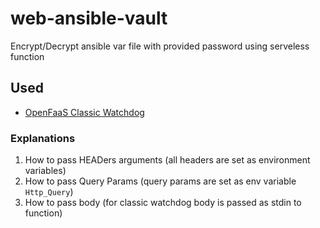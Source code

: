 # web-ansible-vault
Encrypt/Decrypt ansible var file with provided password using serveless function

## Used

- [OpenFaaS Classic Watchdog](https://docs.openfaas.com/architecture/watchdog/)

### Explanations 

1. How to pass HEADers arguments (all headers are set as environment variables)
2. How to pass Query Params (query params are set as env variable `Http_Query`)
3. How to pass body (for classic watchdog body is passed as stdin to function)